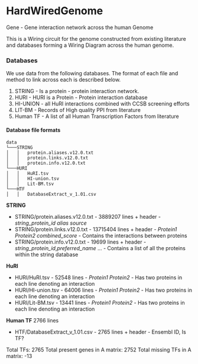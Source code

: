 # HardWiredGenome
Gene - Gene interaction network across the human Genome


This is a Wiring circuit for the genome constructed from existing literature and databases forming a Wiring Diagram across the human genome. 




### Databases
We use data from the following databases. The format of each file and method to link across each is described below.


1. STRING - Is a protein - protein interaction network.
2. HURI - HURI is a Protein - Protein interaction database 
3. HI-UNION - all HuRI interactions combined with CCSB screening efforts
4. LIT-BM - Records of High quality PPI from literature
5. Human TF - A list of all Human Transcription Factors from literature

#### Database file formats

```
data
└───STRING
│   │   protein.aliases.v12.0.txt
│   │   protein.links.v12.0.txt 
│   │   protein.info.v12.0.txt 
└───HURI
│   │   HuRI.tsv
│   │   HI-union.tsv
│   │   Lit-BM.tsv   
└───HTF
│   │   DatabaseExtract_v_1.01.csv
```

<b>STRING</b>
- STRING/protein.aliases.v12.0.txt - 3889207 lines + header - *string_protein_id* *alias* *source* 
- STRING/protein.links.v12.0.txt - 13715404 lines + header - *Protein1* *Protein2* *combined_score* - Contains the interactions between proteins 
- STRING/protein.info.v12.0.txt -  19699 lines + header - *string_protein_id*,*preferred_name* ... - Contains a list of all the proteins within the string database

<b>HuRI</b>
- HURI/HuRI.tsv - 52548 lines - *Protein1* *Protein2* - Has two proteins in each line denoting an interaction 
- HURI/HI-union.tsv - 64006 lines - *Protein1* *Protein2* -  Has two proteins in each line denoting an interaction
- HURI/Lit-BM.tsv - 13441 lines - *Protein1* *Protein2* - Has two proteins in each line denoting an interaction 


<b>Human TF</b>
2766 lines
- HTF/DatabaseExtract_v_1.01.csv  - 2765 lines + header - Ensembl ID, Is TF?


Total TFs: 2765
Total present genes in A matrix: 2752
Total missing TFs in A matrix: -13
